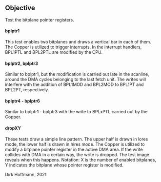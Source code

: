 ## Objective

Test the bitplane pointer registers.

#### bplptr1

This test enables two bitplanes and draws a vertical bar in each of them. The Copper is utilized to trigger interrupts. In the interrupt handlers, BPL1PTL and BPL2PTL are modified by the CPU. 

#### bplptr2, bplptr3

Similar to bplptr1, but the modification is carried out late in the scanline, around the DMA cycles belonging to the last fetch unit. The writes will interfere with the addition of BPL1MOD and BPL2MOD to BPL1PT and BPL2PT, respectively.

#### bplptr4 - bplptr6

Similar to bplptr1 - bplptr3 with the write to BPLxPTL carried out by the Copper.

#### dropXY

These tests draw a simple line pattern. The upper half is drawn in lores mode, the lower half is drawn in hires mode. The Copper is utilized to modify a bitplane pointer register in the active DMA area. If the write collides with DMA in a certain way, the write is dropped. The test image reveals when this happens. Notation: X is the number of enabled bitplanes, Y indicates the bitplane whose pointer register is modified. 


Dirk Hoffmann, 2021